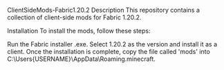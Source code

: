 ClientSideMods-Fabric1.20.2
Description
This repository contains a collection of client-side mods for Fabric 1.20.2.

Installation
To install the mods, follow these steps:

Run the Fabric installer .exe.
Select 1.20.2 as the version and install it as a client.
Once the installation is complete, copy the file called 'mods' into C:\Users\{USERNAME}\AppData\Roaming\.minecraft.
